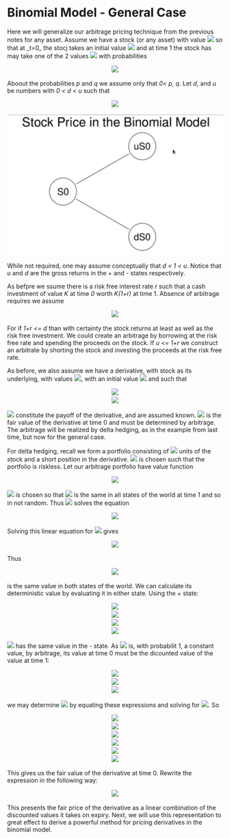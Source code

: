 <h1>Binomial Model - General Case</h1>
Here we will generalize our arbitrage pricing technique from the previous notes for any asset. Assume we have a stock (or any asset) with value <img src="https://render.githubusercontent.com/render/math?math=S_{t}"> so that at _t=0_ the stocj takes an initial value <img src="https://render.githubusercontent.com/render/math?math=S_{0}"> and at time 1 the stock has may take one of the 2 values <img src="https://render.githubusercontent.com/render/math?math=S_{1} \( - ) < S_{1} \( %2B )"> with probabilities

<p align="center">
<img src="https://render.githubusercontent.com/render/math?math=Prob \( S_{1} = S_{1} \( %2B ) ) = p \: \text{and} \: Prob \( S_{1} = S_{1} \( - ) ) = q \: \text{where} \: q = 1-p">
</p>

Aboout the probabilities _p_ and _q_ we assume only that _0< p, q_. Let _d_, and _u_ be numbers with _0 < d < u_ such that

<p align="center">
<img src="https://render.githubusercontent.com/render/math?math=S_{1} \( %2B ) = uS_{0} \: \text{and} \: S_{1} \( - ) = dS_{0}">
</p>

<img src="../Images/S6_Stock_Prive_in_BinomialModel.png" alt="Stock Prive in Binomial Model"/>

While not required, one may assume conceptually that _d < 1 < u_. Notice that _u_ and _d_ are the gross returns in the + and - states respectively. 

As befpre we ssume there is a risk free interest rate _r_ such that a cash investment of value _K_ at time _0_ worth _K(1+r)_ at time 1. Absence of arbitrage requires we assume

<p align="center">
<img src="https://render.githubusercontent.com/render/math?math=d < 1 %2B r < u">
</p>

For if _1+r <= d_ than with certainty the stock returns at least as well as the risk free investment. We could create an arbitrage by borrowing at the risk free rate and spending the proceeds on the stock. If _u <= 1+r_ we construct an arbitrate by shorting the stock and investing the proceeds at the risk free rate.

As before, we also assume we have a derivative, with stock as its underlying, with values <img src="https://render.githubusercontent.com/render/math?math=D_{t}">, with an initial value <img src="https://render.githubusercontent.com/render/math?math=D_{0]"> and such that

<p align="center">
<img src="https://render.githubusercontent.com/render/math?math=D_{1} = D_{1} \( %2B ) \: \text{when} \: S_{1} = S_{1} \( %2B )"><br>
  <img src="https://render.githubusercontent.com/render/math?math=D_{1} = D_{1} \( - ) \: \text{when} \: S_{1} = S_{1} \( - )">
</p>

<img src="https://render.githubusercontent.com/render/math?math=D_{1} \( %2B ) \: \text{and} \: D_{1} \( - )"> constitute the payoff of the derivative, and are assumed known. <img src="https://render.githubusercontent.com/render/math?math=D_{0}"> is the fair value of the derivative at time 0 and must be determined by arbitrage. The arbitrage will be realized by delta hedging, as in the example from last time, but now for the general case.

For delta hedging, recall we form a portfolio consisting of <img src="https://render.githubusercontent.com/render/math?math=\delta"> units of the stock and a short position in the derivative. <img src="https://render.githubusercontent.com/render/math?math=\delta"> is chosen such that the portfolio is riskless. Let our arbitrage portfolio have value function

<p align="center">
<img src="https://render.githubusercontent.com/render/math?math=V_{t} = \delta S_{t} - D_{t}">
</p>

<img src="https://render.githubusercontent.com/render/math?math=\delta"> is chosen so that <img src="https://render.githubusercontent.com/render/math?math=V_{1}"> is the same in all states of the world at time 1 and so in not random. Thus <img src="https://render.githubusercontent.com/render/math?math=\delta"> solves the equation

<p align="center">
<img src="https://render.githubusercontent.com/render/math?math=\delta u S_{0} - D_{1} \( %2B ) = \delta d S_{0} - D \( - )">
</p>

Solving this linear equation for <img src="https://render.githubusercontent.com/render/math?math=\delta"> gives

<p align="center">
<img src="https://render.githubusercontent.com/render/math?math=\delta = \frac{D_{1} \( %2B ) - D_{1} \( - )}{ \( u - d ) S_{0}}">
</p>

Thus

<p align="center">
<img src="https://render.githubusercontent.com/render/math?math=V_{1} = \delta S_{1} - D_{1} = \frac{D_{1} \( %2B ) - D_{1} \( - ) }{ \( u - d ) S_{0}} S_{1} - D_{1}">
</p>

is the same value in both states of the world. We can calculate its deterministic value by evaluating it in either state. Using the + state:

<p align="center">
<img src="https://render.githubusercontent.com/render/math?math=V_{1} = \frac{D_{1} \( %2B ) - D_{1} \( - ) }{ \( u - d ) S_{0}} uS_{0} - D_{1} \( %2B )"><br>
  <img src="https://render.githubusercontent.com/render/math?math=V_{1} = \frac{D_{1} \( %2B ) - D_{1} \( - ) }{ \( u - d ) } u - D_{1} \( %2B )"><br>
  <img src="https://render.githubusercontent.com/render/math?math=V_{1} = \frac{ \( D_{1} \( %2B ) - D_{1} \( - ) ) u - \( u - d ) D_{1} \( %2B )}{u - d}"><br>
  <img src="https://render.githubusercontent.com/render/math?math=V_{1} = \frac{ dD_{1} \( %2B ) - uD_{1} \( - ) }{u - d}"><br>
</p>

<img src="https://render.githubusercontent.com/render/math?math=V_{1}"> has the same value in the - state. As <img src="https://render.githubusercontent.com/render/math?math=V_{1}"> is, with probabilit 1, a constant value, by arbitrage, its value at time 0 must be the dicounted value of the value at time 1:

<p align="center">
<img src="https://render.githubusercontent.com/render/math?math=V_{1} = \frac{ dD_{1} \( %2B ) - uD_{1} \( - ) }{ \( 1 %2B r ) \( u - d )}"><br>
  <img src="https://render.githubusercontent.com/render/math?math=\text{Since} \: \: \text{also}"><br>
  <img src="https://render.githubusercontent.com/render/math?math=V_{0} = \delta S_{0} - D_{0}"><br>
</p>

we may determine <img src="https://render.githubusercontent.com/render/math?math=D_{0}"> by equating these expressions and solving for <img src="https://render.githubusercontent.com/render/math?math=D_{0}">. So

<p align="center">
<img src="https://render.githubusercontent.com/render/math?math=\delta S_{0} - D_{0} = \frac{ dD_{1} \( %2B ) - uD_{1} \( - ) }{ \( 1 %2B r ) \( u - d )}"><br>
  <img src="https://render.githubusercontent.com/render/math?math=\text{Solving} \: \: \text{for} \: \: D_{0}"><br>
  <img src="https://render.githubusercontent.com/render/math?math=D_{0} = \delta S_{0} - \frac{ dD_{1} \( %2B ) - uD_{1} \( - ) }{ \( 1 %2B r ) \( u - d )}"><br>
  <img src="https://render.githubusercontent.com/render/math?math=D_{0} = \frac{ D_{1} \( %2B ) - D_{1} \( - ) }{ \( u - d ) S_{0} } S_{0} - \frac{ dD_{1} \( %2B ) - uD_{1} \( - ) }{ \( 1 %2B r ) \( u - d )}"><br>
  <img src="https://render.githubusercontent.com/render/math?math=D_{0} = \frac{ \( 1 %2B r ) \( D_{1} \( %2B ) - D_{1} \( - ) ) - \( dD_{1} \( %2B ) - uD_{1} \( - ) ) }{ \( 1 %2B r ) \( u - d )}"><br>
  <img src="https://render.githubusercontent.com/render/math?math=D_{0} = \frac{ \( 1%2B r - d ) D_{1} \( %2B ) %2B \( u - 1 - r ) D_{1} \( - )}{\( 1 %2B r ) \( u - d )}"><br>
</p>

This gives us the fair value of the derivative at time 0. Rewrite the expression in the following way:

<p align="center">
<img src="https://render.githubusercontent.com/render/math?math=D_{0} = \frac{1 %2B r - d}{u - d} \( \frac{D_{1} \( %2B )}{1 %2B r} ) %2B \frac{u - 1 - r}{u - d} \( \frac{D_{1} \( - )}{1 %2B r} )">
</p>

This presents the fair price of the derivative as a linear combination of the discounted values it takes on expiry. Next, we will use this representation to great effect to derive a powerful method for pricing derivatives in the binomial model.
